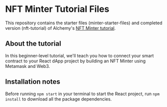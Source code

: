 # NFT Minter Tutorial Files

This repository contains the starter files (minter-starter-files) and completed version (nft-tutorial) of Alchemy's [NFT Minter tutorial](https://docs.alchemyapi.io/alchemy/tutorials/nft-minter). 

## About the tutorial

In this beginner-level tutorial, we'll teach you how to connect your smart contract to your React dApp project by building an NFT Minter using Metamask and Web3. 

## Installation notes

Before running `npm start` in your terminal to start the React project, run `npm install` to download all the package dependencies.
